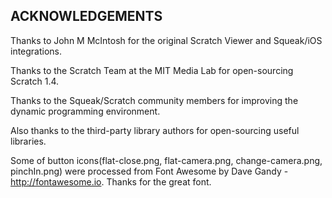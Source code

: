 ACKNOWLEDGEMENTS
----------------
Thanks to John M McIntosh for the original Scratch Viewer and Squeak/iOS integrations.

Thanks to the Scratch Team at the MIT Media Lab for open-sourcing Scratch 1.4.

Thanks to the Squeak/Scratch community members for improving the dynamic programming environment.

Also thanks to the third-party library authors for open-sourcing useful libraries.

Some of button icons(flat-close.png, flat-camera.png, change-camera.png, pinchIn.png) were processed from Font Awesome by Dave Gandy - http://fontawesome.io. Thanks for the great font.
